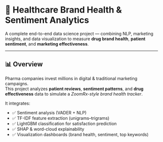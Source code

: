 # 🧠 Healthcare Brand Health & Sentiment Analytics

A complete end-to-end data science project — combining NLP, marketing insights, and data visualization to measure **drug brand health**, **patient sentiment**, and **marketing effectiveness**.

---

## 📊 Overview

Pharma companies invest millions in digital & traditional marketing campaigns.  
This project analyzes **patient reviews**, **sentiment patterns**, and **drug effectiveness** data to simulate a *ZoomRx-style brand health tracker*.

It integrates:
- ✅ Sentiment analysis (VADER + NLP)
- ✅ TF-IDF feature extraction (unigrams–trigrams)
- ✅ LightGBM classification for satisfaction prediction
- ✅ SHAP & word-cloud explainability
- ✅ Visualization dashboards (brand health, sentiment, top keywords)

